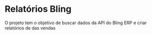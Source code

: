 # Relatórios Bling
O projeto tem o objetivo de buscar dados da API do Bling ERP e criar relatórios de das vendas
